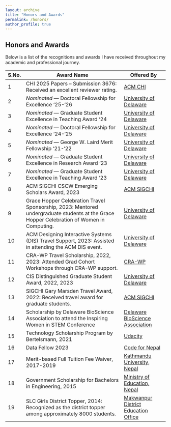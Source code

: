 ```yaml
---
layout: archive
title: "Honors and Awards"
permalink: /honors/
author_profile: true
---
```


## Honors and Awards  

Below is a list of the recognitions and awards I have received throughout my academic and professional journey.  

| S.No. | Award Name | Offered By |
|------|----------------------------------------------|-----------------------------------------------------|
| 1 | CHI 2025 Papers – Submission 3676: Received an excellent reviewer rating. | [ACM CHI](https://chi2025.acm.org/) |
| 2 | _Nominated_ — Doctoral Fellowship for Excellence ‘25-‘26 | [University of Delaware](https://www.udel.edu/) |
| 3 | _Nominated_ — Graduate Student Excellence in Teaching Award ‘24 | [University of Delaware](https://www.udel.edu/) |
| 4 | _Nominated_ — Doctoral Fellowship for Excellence ‘24-‘25 | [University of Delaware](https://www.udel.edu/) |
| 5 | _Nominated_ — George W. Laird Merit Fellowship ‘21-‘22 | [University of Delaware](https://www.udel.edu/) |
| 6 | _Nominated_ — Graduate Student Excellence in Research Award ‘23 | [University of Delaware](https://www.udel.edu/) |
| 7 | _Nominated_ — Graduate Student Excellence in Teaching Award ‘23 | [University of Delaware](https://www.udel.edu/) |
| 8 | ACM SIGCHI CSCW Emerging Scholars Award, 2023 | [ACM SIGCHI](https://sigchi.org/) |
| 9 | Grace Hopper Celebration Travel Sponsorship, 2023: Mentored undergraduate students at the Grace Hopper Celebration of Women in Computing. | [University of Delaware](https://www.cis.udel.edu/) |
| 10 | ACM Designing Interactive Systems (DIS) Travel Support, 2023: Assisted in attending the ACM DIS event. | [University of Delaware](https://www.cis.udel.edu/) |
| 11 | CRA-WP Travel Scholarship, 2022, 2023: Attended Grad Cohort Workshops through CRA-WP support. | [CRA-WP](https://cra.org/cra-wp/) |
| 12 | CIS Distinguished Graduate Student Award, 2022, 2023 | [University of Delaware](https://www.udel.edu/) |
| 13 | SIGCHI Gary Marsden Travel Award, 2022: Received travel award for graduate students. | [ACM SIGCHI](https://sigchi.org/) |
| 14 | Scholarship by Delaware BioScience Association to attend the Inspiring Women in STEM Conference | [Delaware BioScience Association](https://delawarebio.site-ym.com/) |
| 15 | Technology Scholarship Program by Bertelsmann, 2021 | [Udacity](https://www.udacity.com/) |
| 16 | Data Fellow 2023 | [Code for Nepal](https://codefornepal.org/data-fellowship/) |
| 17 | Merit-based Full Tuition Fee Waiver, 2017-2019 | [Kathmandu University, Nepal](https://ku.edu.np/) |
| 18 | Government Scholarship for Bachelors in Engineering, 2015 | [Ministry of Education, Nepal](https://moest.gov.np/) |
| 19 | SLC Girls District Topper, 2014: Recognized as the district topper among approximately 8000 students. | [Makwanpur District Education Office](https://www.moe.gov.np/) |

